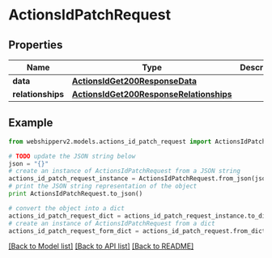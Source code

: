 # ActionsIdPatchRequest


## Properties
Name | Type | Description | Notes
------------ | ------------- | ------------- | -------------
**data** | [**ActionsIdGet200ResponseData**](ActionsIdGet200ResponseData.md) |  | [optional] 
**relationships** | [**ActionsIdGet200ResponseRelationships**](ActionsIdGet200ResponseRelationships.md) |  | [optional] 

## Example

```python
from webshipperv2.models.actions_id_patch_request import ActionsIdPatchRequest

# TODO update the JSON string below
json = "{}"
# create an instance of ActionsIdPatchRequest from a JSON string
actions_id_patch_request_instance = ActionsIdPatchRequest.from_json(json)
# print the JSON string representation of the object
print ActionsIdPatchRequest.to_json()

# convert the object into a dict
actions_id_patch_request_dict = actions_id_patch_request_instance.to_dict()
# create an instance of ActionsIdPatchRequest from a dict
actions_id_patch_request_form_dict = actions_id_patch_request.from_dict(actions_id_patch_request_dict)
```
[[Back to Model list]](../README.md#documentation-for-models) [[Back to API list]](../README.md#documentation-for-api-endpoints) [[Back to README]](../README.md)


